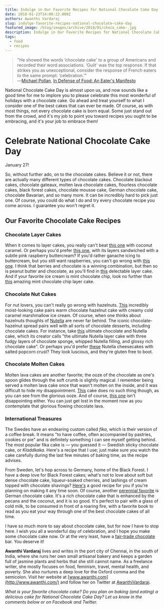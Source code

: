 ```yaml
---
title: Indulge in Our Favorite Recipes for National Chocolate Cake Day
date: 2018-01-23T14:00:22.000Z
authors: Awanthi Vardaraj
slug: indulge-favorite-recipes-national-chocolate-cake-day
featured_image: /blog/images/archive/2018/01/choco_cake-.jpg
description: Indulge in Our Favorite Recipes for National Chocolate Cake Day
tags:
  - food
  - recipes
---
```

> "He showed the words ‘chocolate cake' to a group of Americans and recorded their word associations. ‘Guilt' was the top response. If that strikes you as unexceptional, consider the response of French eaters to the same prompt: ‘celebration.'"\
> ―[Michael Pollan](https://www.goodreads.com/author/show/2121.Michael%5FPollan), [In Defense of Food: An Eater's Manifesto](https://www.goodreads.com/work/quotes/3100234)

National Chocolate Cake Day is almost upon us, and now sounds like a good time for me to implore you to please celebrate this most wonderful of holidays with a chocolate cake. Go ahead and treat yourself to what I consider one of the best cakes that can ever be made. Of course, as with most things, not every chocolate cake is born equal. Some just stand out from the crowd, and it's my job to point you toward recipes you ought to be embracing, and it's your job to embrace them!

# Celebrate National Chocolate Cake Day

January 27!

So, without further ado, on to the chocolate cakes. Believe it or not, there are actually many different types of chocolate cakes. Chocolate blackout cakes, chocolate gateaux, molten lava chocolate cakes, flourless chocolate cakes, black forest cakes, chocolate mousse cake, German chocolate cake, chocolate Bavarian, and so many more. It can be incredibly hard to pick just one. Of course, you could do what I do and try every chocolate recipe you come across. I guarantee you won't regret it.

## Our Favorite Chocolate Cake Recipes

### Chocolate Layer Cakes

When it comes to layer cakes, you really can't beat [this one](https://www.stylesweetca.com/blog/2017/9/20/chocolate-layer-cake-with-coconut-caramel?utm%5Fmedium=social&utm%5Fsource=pinterest&utm%5Fcampaign=tailwind%5Ftribes&utm%5Fcontent=tribes) with coconut caramel. Or perhaps you'd prefer [this one](https://bakingamoment.com/chocolate-cake-with-raspberry-buttercream/), with its layers sandwiched with a subtle pink raspberry buttercream? If you'd rather ganache icing to buttercream, but you still want raspberries, you can't go wrong with [this one](http://livforcake.com/2016/02/chocolate-raspberry-layer-cake.html). I think that berries and chocolate is a winning combination, but then so is peanut butter and chocolate, as you'll find in [this](https://www.lifeloveandsugar.com/2017/01/18/peanut-butter-chocolate-layer-cake/) delectable layer cake. And if your favorite ice cream is mint chocolate chip, look no further than [this](http://www.littlesugarsnaps.com/2015/02/19/mint-choc-chip-layer-cake/) amazing mint chocolate chip layer cake.

### Chocolate Nut Cakes

For nut lovers, you can't really go wrong with hazelnuts. [This](https://www.monpetitfour.com/hazelnut-chocolate-cake-with-caramel-marshmallow-ice-cream/) incredibly moist-looking cake pairs warm chocolate hazelnut cake with creamy cold caramel marshmallow ice cream. Of course, when one thinks about hazelnuts thoughts of [Nutella](https://www.nutella.com/en/in) are never far behind. The iconic chocolate-hazelnut spread pairs well with all sorts of chocolate desserts, including chocolate cakes. For instance, take [this](https://www.supergoldenbakes.com/2015/06/ultimate-chocolate-and-nutella-cake.html) ultimate chocolate and Nutella cake, which its creator calls "the ultimate Nutella layer cake with three fudgy layers of chocolate sponge, whipped Nutella filling, and glossy rich chocolate cake". Or perhaps you'd prefer [these](https://chewtown.com/2014/06/nutella-cheesecakes-with-salted-popcorn-crust/) Nutella cheesecakes with salted popcorn crust? They look luscious, and they're gluten free to boot.

### Chocolate Molten Cakes

Molten lava cakes are another favorite; the ooze of the chocolate as one's spoon glides through the soft crumb is slightly magical. I remember being served a molten lava cake once that wasn't molten on the inside, and it was difficult to hide my disappointment. [This](https://marshasbakingaddiction.com/chocolate-molten-cakes/) cake does no such thing though, as you can see from the glorious ooze. And of course, [this one](https://www.unicornsinthekitchen.com/molten-chocolate-lava-cake/) isn't disappointing either. You can just get lost in the moment now as you contemplate that glorious flowing chocolate lava.

### International Treasures

The Swedes have an endearing custom called *fika*, which is their version of a coffee break. It means "to have coffee, often accompanied by pastries, cookies or pie" and is definitely something I can see myself getting behind. The most popular fika cake is — you guessed it — Swedish sticky chocolate cake, or *Kladdkaka*. Here's a recipe that I use; just make sure you watch the cake carefully during the last few minutes of baking time, as the recipe advises.

From Sweden, let's hop across to Germany, home of the Black Forest. I have a deep love for Black Forest cakes; what's not to love about soft but dense chocolate cake, liqueur-soaked cherries, and lashings of cream topped with chocolate shavings? [Here's](https://livforcake.com/black-forest-cake/) a good recipe for you if you're planning on making it any time soon. Of course, another [perennial favorite](https://www.tasteofhome.com/recipes/german-chocolate-cake) is German chocolate cake. It's a rich chocolate cake that is enhanced by the pecans and the coconut, and it is so good. It's perfect to pair with a glass of cold milk, to be consumed in front of a roaring fire, with a favorite book to read as you eat your way through one of the best chocolate cakes of all time.

I have so much more to say about chocolate cake, but for now I have to stop here. I wish you all a wonderful day of celebration, and I hope you make some chocolate cake now. Or at the very least, have a [fair-trade chocolate](https://www.tomatoink.com/blog/posts/best-fair-trade-chocolate-brands.html) bar. You deserve it!

**Awanthi Vardaraj** lives and writes in the port city of Chennai, in the south of India, where she runs her own small artisanal bakery and keeps a garden full of jasmine plants and herbs that she still cannot name. As a freelance writer, she mostly focuses on food, feminism, travel, mental health, and poverty. She also nurtures a deep love for the Oxford comma and the semicolon. Visit her website at [www.awanthi.com](http://www.awanthi.com/) and follow her on Twitter at [AwanthiVardaraj](https://twitter.com/AwanthiVardaraj).

*What is your favorite chocolate cake? Do you plan on baking (and eating) a delicious cake for National Chocolate Cake Day? Let us know in the comments below or on Facebook and Twitter.*